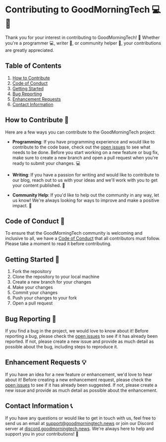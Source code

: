 # Contributing to GoodMorningTech 💻📝

Thank you for your interest in contributing to GoodMorningTech! 🙌 Whether you're a programmer 💻, writer 📝, or community helper 🤝, your contributions are greatly appreciated. 

## Table of Contents 
1. [How to Contribute](#how-to-contribute)
2. [Code of Conduct](#code-of-conduct)
3. [Getting Started](#getting-started)
4. [Bug Reporting](#bug-reporting)
5. [Enhancement Requests](#enhancement-requests)
6. [Contact Information](#contact-information)

## How to Contribute 🤔

Here are a few ways you can contribute to the GoodMorningTech project: 

- **Programming**: If you have programming experience and would like to contribute to the code base, check out the [open issues](https://github.com/GoodMorninTech/GoodMorningTech/issues) to see what needs to be done. Before you start working on a new feature or bug fix, make sure to create a new branch and open a pull request when you're ready to submit your changes. 💻

- **Writing**: If you have a passion for writing and would like to contribute to our blog, reach out to us with your ideas and we'll work with you to get your content published. 📝

- **Community Help**: If you'd like to help out the community in any way, let us know! We're always looking for ways to improve and make a positive impact. 🤝

## Code of Conduct 📜

To ensure that the GoodMorningTech community is welcoming and inclusive to all, we have a [Code of Conduct](CODE_OF_CONDUCT.md) that all contributors must follow. Please take a moment to read it before contributing. 

## Getting Started 🚀

1. Fork the repository 
2. Clone the repository to your local machine 
3. Create a new branch for your changes 
4. Make your changes 
5. Commit your changes 
6. Push your changes to your fork 
7. Open a pull request 

## Bug Reporting 🐛

If you find a bug in the project, we would love to know about it! Before reporting a bug, please check the [open issues](https://github.com/GoodMorninTech/GoodMorningTech/issues) to see if it has already been reported. If not, please create a new issue and provide as much detail as possible about the bug, including steps to reproduce it. 

## Enhancement Requests 💡

If you have an idea for a new feature or enhancement, we'd love to hear about it! Before creating a new enhancement request, please check the [open issues](https://github.com/GoodMorninTech/GoodMorningTech/issues) to see if it has already been suggested. If not, please create a new issue and provide as much detail as possible about the enhancement. 

## Contact Information 📞

If you have any questions or would like to get in touch with us, feel free to send us an email at [support@goodmorningtech.news](mailto:support@goodmorningtech.news) or join our Discord server at [discord.goodmorningtech.news](https://discord.goodmorningtech.news/). We're always here to help and support you in your contributions! 🤗
